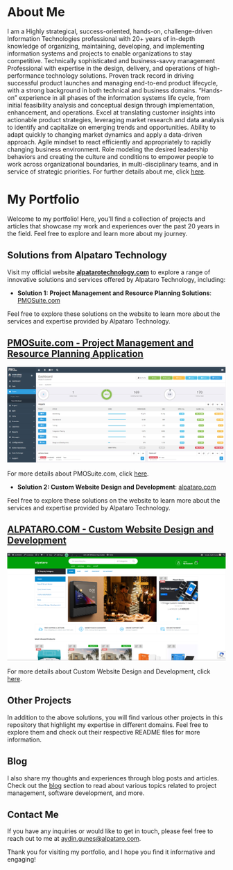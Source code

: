 # About Me

I am a Highly strategical, success-oriented, hands-on, challenge-driven Information Technologies professional with 20+ years of in-depth knowledge of organizing, maintaining, developing, and implementing information systems and projects to enable organizations to stay competitive. Technically sophisticated and business-savvy management Professional with expertise in the design, delivery, and operations of high-performance technology solutions. Proven track record in driving successful product launches and managing end-to-end product lifecycle, with a strong background in both technical and business domains. “Hands-on” experience in all phases of the information systems life cycle, from initial feasibility analysis and conceptual design through implementation, enhancement, and operations. Excel at translating customer insights into actionable product strategies, leveraging market research and data analysis to identify and capitalize on emerging trends and opportunities. Ability to adapt quickly to changing market dynamics and apply a data-driven approach. Agile mindset to react efficiently and appropriately to rapidly changing business environment. Role modeling the desired leadership behaviors and creating the culture and conditions to empower people to work across organizational boundaries, in multi-disciplinary teams, and in service of strategic priorities. For further details about me, click [here](about.md).

# My Portfolio

Welcome to my portfolio! Here, you'll find a collection of projects and articles that showcase my work and experiences over the past 20 years in the field. Feel free to explore and learn more about my journey. 

## Solutions from Alpataro Technology

Visit my official website **[alpatarotechnology.com](https://www.alpatarotechnology.com)** to explore a range of innovative solutions and services offered by Alpataro Technology, including:

- **Solution 1: Project Management and Resource Planning Solutions**: [PMOSuite.com](projects/pmosuite/README.md)

Feel free to explore these solutions on the website to learn more about the services and expertise provided by Alpataro Technology.

## [PMOSuite.com - Project Management and Resource Planning Application](projects/pmosuite/README.md)

![PMOSuite.com Screenshot](projects/pmosuite/screenshots/pmosuite_0.png)

For more details about PMOSuite.com, click [here](projects/pmosuite/README.md).

- **Solution 2: Custom Website Design and Development**: [alpataro.com](projects/custom-website-design-and-development/README.md)

Feel free to explore these solutions on the website to learn more about the services and expertise provided by Alpataro Technology.

## [ALPATARO.COM -  Custom Website Design and Development](projects/custom-website-design-and-development/README.md)

![alpataro.com Screenshot](projects/custom-website-design-and-development/screenshots/marketplace_03.png)

For more details about  Custom Website Design and Development, click [here](projects/custom-website-design-and-development/README.md).

## Other Projects

In addition to the above solutions, you will find various other projects in this repository that highlight my expertise in different domains. Feel free to explore them and check out their respective README files for more information.

## Blog

I also share my thoughts and experiences through blog posts and articles. Check out the [blog](blog/) section to read about various topics related to project management, software development, and more.

## Contact Me

If you have any inquiries or would like to get in touch, please feel free to reach out to me at [aydin.gunes@alpataro.com](mailto:aydin.gunes@alpataro.com).

Thank you for visiting my portfolio, and I hope you find it informative and engaging!
